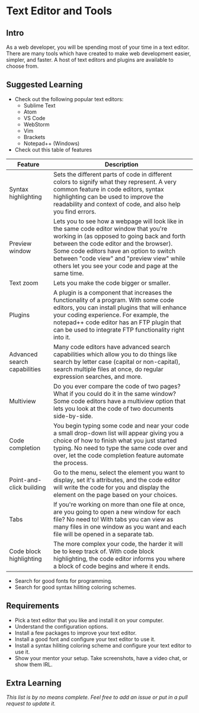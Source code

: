 # Text Editor and Tools

## Intro

As a web developer, you will be spending most of your time in a text editor. There are many tools which have created to make web development easier, simpler, and faster. A host of text editors and plugins are available to choose from.

## Suggested Learning

- Check out the following popular text editors:
  - Sublime Text
  - Atom
  - VS Code
  - WebStorm
  - Vim
  - Brackets
  - Notepad++ (Windows)
- Check out this table of features 

| Feature | Description |
| ---     | ---         |
| Syntax highlighting | Sets the different parts of code in different colors to signify what they represent. A very common feature in code editors, syntax highlighting can be used to improve the readability and context of code, and also help you find errors.  |
| Preview window |  Lets you to see how a webpage will look like in the same code editor window that you're working in (as opposed to going back and forth between the code editor and the browser). Some code editors have an option to switch between "code view" and "preview view" while others let you see your code and page at the same time. |
| Text zoom | Lets you make the code bigger or smaller. |
| Plugins | A plugin is a component that increases the functionality of a program. With some code editors, you can install plugins that will enhance your coding experience. For example, the notepad++ code editor has an FTP plugin that can be used to integrate FTP functionality right into it. |
| Advanced search capabilities  | Many code editors have advanced search capabilities which allow you to do things like search by letter case (capital or non-capital), search multiple files at once, do regular expression searches, and more. |
| Multiview | Do you ever compare the code of two pages? What if you could do it in the same window? Some code editors have a multiview option that lets you look at the code of two documents side-by-side. |
| Code completion | You begin typing some code and near your code a small drop-down list will appear giving you a choice of how to finish what you just started typing. No need to type the same code over and over, let the code completion feature automate the process. |
| Point-and-click building  | Go to the menu, select the element you want to display, set it's attributes, and the code editor will write the code for you and display the element on the page based on your choices. |
| Tabs  | If you're working on more than one file at once, are you going to open a new window for each file? No need to! With tabs you can view as many files in one window as you want and each file will be opened in a separate tab. |
| Code block highlighting | The more complex your code, the harder it will be to keep track of. With code block highlighting, the code editor informs you where a block of code begins and where it ends.  |

- Search for good fonts for programming. 
- Search for good syntax hiliting coloring schemes.

## Requirements

* Pick a text editor that you like and install it on your computer.
* Understand the configuration options. 
* Install a few packages to improve your text editor.
* Install a good font and configure your text editor to use it.
* Install a syntax hiliting coloring scheme and configure your text editor to use it.
* Show your mentor your setup. Take screenshots, have a video chat, or show them IRL.

## Extra Learning

*This list is by no means complete. Feel free to add an issue or put in a pull request to update it.*